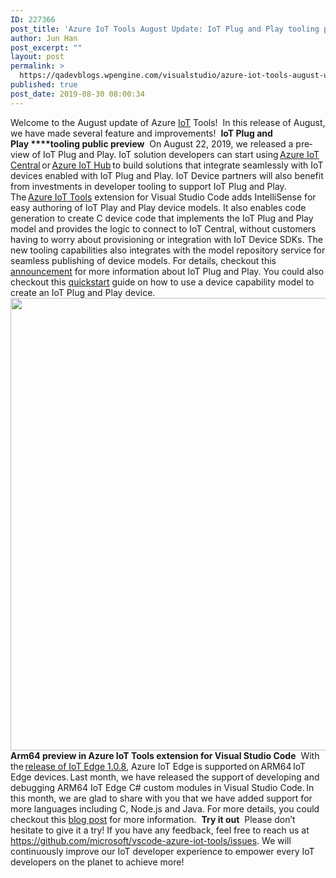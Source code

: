 ```yaml
---
ID: 227366
post_title: 'Azure IoT Tools August Update: IoT Plug and Play tooling public preview and more!'
author: Jun Han
post_excerpt: ""
layout: post
permalink: >
  https://qadevblogs.wpengine.com/visualstudio/azure-iot-tools-august-update-iot-plug-and-play-tooling-public-preview-and-more/
published: true
post_date: 2019-08-30 08:00:34
---
```

<span data-contrast="auto">Welcome to the </span><span data-contrast="auto">August</span><span data-contrast="auto"> </span><span data-contrast="auto">update of </span><span data-contrast="auto">Azure <a href="https://en.wikipedia.org/wiki/Internet_of_things">IoT</a> Tools</span><span data-contrast="auto">!</span><span data-ccp-props="{&quot;201341983&quot;:0,&quot;335559739&quot;:160,&quot;335559740&quot;:259}"> </span> <span data-contrast="auto">I</span><span data-contrast="auto">n th</span><span data-contrast="auto">is</span><span data-contrast="auto"> release</span><span data-contrast="auto"> of August</span><span data-contrast="auto">, we </span><span data-contrast="auto">have made</span><span data-contrast="auto"> </span><span data-contrast="auto">several</span><span data-contrast="auto"> feature and improvements!</span><span data-ccp-props="{&quot;201341983&quot;:0,&quot;335559739&quot;:160,&quot;335559740&quot;:259}"> </span> **<span data-contrast="auto">IoT Plug and Play </span>****<span data-contrast="auto">tooling public preview</span>**<span data-ccp-props="{&quot;201341983&quot;:0,&quot;335559739&quot;:160,&quot;335559740&quot;:259}"> </span> <span data-contrast="auto">On August 22</span><span data-contrast="auto">,</span><span data-contrast="auto"> 2019, <span class="TrackChangeTextInsertion TrackedChange BCX0 SCXW159743142" title="Rajen Kishna, 8/28/2019 5:01 PM inserted:‎ we released a preview of "><span class="TextRun BCX0 SCXW159743142" lang="EN-US" xml:lang="EN-US" data-contrast="auto"><span class="NormalTextRun BCX0 SCXW159743142">we released </span></span></span><span class="TrackChangeTextInsertion TrackedChange BCX0 SCXW159743142" title="Rajen Kishna, 8/28/2019 5:02 PM inserted:‎ we released a preview of "><span class="TextRun BCX0 SCXW159743142" lang="EN-US" xml:lang="EN-US" data-contrast="auto"><span class="NormalTextRun BCX0 SCXW159743142">a preview of </span></span></span></span><span data-contrast="auto">IoT Plug and Play</span><span data-contrast="auto">. </span><span data-contrast="auto">IoT </span><span data-contrast="auto">solution developers can start using </span>[<span data-contrast="none">Azure IoT Central</span>][1]<span data-contrast="auto"> or </span>[<span data-contrast="none">Azure IoT Hub</span>][2]<span data-contrast="auto"> to build solutions that integrate seamlessly with IoT devices enabled with IoT Plug and Play.</span><span data-contrast="auto"> </span><span data-contrast="auto">IoT </span><span data-contrast="auto">Device partners will also benefit from investments in developer tooling to support IoT Plug and Play. The </span>[<span data-contrast="none">Azure IoT Tools</span>][3]<span data-contrast="auto"> extension for Visual Studio Code adds IntelliSense for easy authoring of IoT Play and Play device models. It also enables code generation to create C device code that implements the IoT Plug and Play model and provides the logic to connect to IoT Central, without customers having to worry about provisioning or integration with IoT Device SDKs.</span><span data-contrast="auto"> </span><span data-contrast="auto">The new tooling capabilities also integrates with the model repository service for seamless publishing of device models. </span><span data-contrast="auto">For details, checkout this </span>[<span data-contrast="none">announcement</span>][4]<span data-contrast="auto"> for more information</span><span data-contrast="auto"> about </span><span data-contrast="auto">IoT Plug and Play</span><span data-contrast="auto">.</span><span data-contrast="auto"> </span><span data-contrast="auto">You could also checkout </span><span data-contrast="auto">this </span>[<span data-contrast="none">quickstart</span>][5]<span data-contrast="auto"> guide on how to </span><span data-contrast="auto">u</span><span data-contrast="auto">se a device capability model to create an IoT Plug and Play device</span><span data-contrast="auto">.</span><span data-ccp-props="{&quot;201341983&quot;:0,&quot;335559739&quot;:160,&quot;335559740&quot;:259}"> </span> <img class="alignnone size-full wp-image-226272" src="https://devblogs.microsoft.com/visualstudio/wp-content/uploads/sites/4/2019/08/Untitled-picture.png" alt="" width="1024" height="724" /> **<span data-contrast="auto">A</span>****<span data-contrast="auto">rm64 </span>****<span data-contrast="auto">preview</span>****<span data-contrast="auto"> </span>****<span data-contrast="auto">in</span>****<span data-contrast="auto"> </span>****<span data-contrast="auto">Azure IoT Tools extension for Visual Studio Code</span>**<span data-ccp-props="{&quot;201341983&quot;:0,&quot;335559739&quot;:160,&quot;335559740&quot;:259}"> </span> <span data-contrast="auto">With the </span>[<span data-contrast="none">release of IoT Edge 1.0.8</span>][6]<span data-contrast="auto">, </span><span data-contrast="auto">Azure </span><span data-contrast="auto">IoT Edge </span><span data-contrast="auto">is </span><span data-contrast="auto">support</span><span data-contrast="auto">ed</span><span data-contrast="auto"> on ARM64 IoT Edge devices. </span><span data-contrast="auto">Last month, we </span><span data-contrast="auto">have </span><span data-contrast="auto">released</span><span data-contrast="auto"> the </span><span data-contrast="auto">support</span><span data-contrast="auto"> of developing and debugging ARM64 IoT Edge </span><span data-contrast="auto">C# </span><span data-contrast="auto">custom modules in V</span><span data-contrast="auto">isual Studio</span><span data-contrast="auto"> Code. </span><span data-contrast="auto">In this </span><span data-contrast="auto">month, we are glad to share with you that we have </span><span data-contrast="auto">add</span><span data-contrast="auto">ed</span><span data-contrast="auto"> support</span><span data-contrast="auto"> for more languages including C, Node.js and Java</span><span data-contrast="auto">. </span><span data-contrast="auto">For </span><span data-contrast="auto">more </span><span data-contrast="auto">details, you could checkout this </span>[<span data-contrast="none">blog post</span>][7]<span data-contrast="auto"> for more information.</span><span data-ccp-props="{&quot;201341983&quot;:0,&quot;335559739&quot;:160,&quot;335559740&quot;:259}"> </span> **<span data-contrast="auto">Try it out</span>**<span data-ccp-props="{&quot;201341983&quot;:0,&quot;335559739&quot;:160,&quot;335559740&quot;:259}"> </span> <span data-contrast="auto">Please don’t hesitate to give it a try! If you have any feedback, feel free to reach us at <a href="https://github.com/microsoft/vscode-azure-iot-tools/issues">https://github.com/microsoft/vscode-azure-iot-tools/issues</a>. </span><span data-contrast="auto">We</span><span data-contrast="auto"> will continuously </span><span data-contrast="auto">improve our </span><span data-contrast="auto">IoT developer </span><span data-contrast="auto">experience</span><span data-contrast="auto"> to empower every IoT developers on the </span><span data-contrast="auto">planet to achieve more</span><span data-contrast="auto">!</span><span data-ccp-props="{&quot;201341983&quot;:0,&quot;335559739&quot;:160,&quot;335559740&quot;:259}"> </span>

 [1]: https://azure.microsoft.com/en-us/services/iot-central/
 [2]: https://azure.microsoft.com/en-us/services/iot-hub/
 [3]: https://marketplace.visualstudio.com/items?itemName=vsciot-vscode.azure-iot-tools
 [4]: https://azure.microsoft.com/en-us/blog/iot-plug-and-play-is-now-available-in-preview/
 [5]: https://docs.microsoft.com/en-us/azure/iot-pnp/quickstart-create-pnp-device
 [6]: https://github.com/Azure/azure-iotedge/releases
 [7]: https://devblogs.microsoft.com/iotdev/develop-and-debug-arm64-iot-edge-modules-in-visual-studio-code-preview/